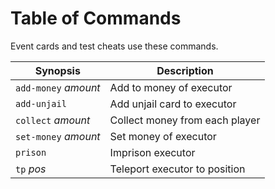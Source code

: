 Table of Commands
=================

Event cards and test cheats use these commands.

Synopsis             | Description
---------------------|-------------------------------
`add-money` *amount* | Add to money of executor
`add-unjail`         | Add unjail card to executor
`collect` *amount*   | Collect money from each player
`set-money` *amount* | Set money of executor
`prison`             | Imprison executor
`tp` *pos*           | Teleport executor to position

